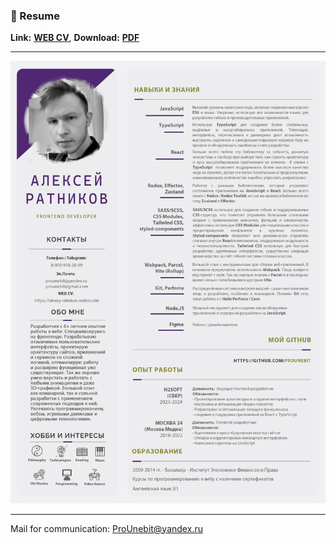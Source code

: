 ### 📰 Resume


**Link:** [**WEB CV**](https://alexey-ratnikov.notion.site/alexey-ratnikov/Resume-ef570e4304fa4ace813ad839b4f6fe02), **Download:** [**PDF**](https://github.com/ProUnebit/Resume/raw/main/PDF%20Resume%20(Alexey%20Ratnikov)%20v3.rar)

- - -

![](https://raw.githubusercontent.com/ProUnebit/Resume/main/Resume%20(Alexey%20Ratnikov)%20v3.jpg)

- - -
Mail for communication: <ProUnebit@yandex.ru>
